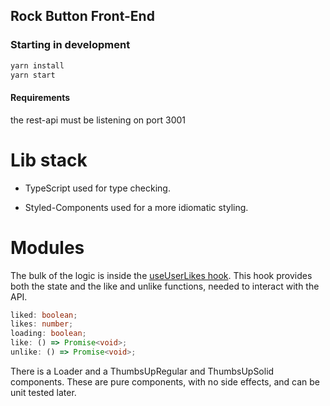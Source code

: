 ## Rock Button Front-End

### Starting in development

```bash
yarn install
yarn start
```

#### Requirements

the rest-api must be listening on port 3001

# Lib stack

- TypeScript
  used for type checking.

- Styled-Components
  used for a more idiomatic styling.

# Modules

The bulk of the logic is inside the [useUserLikes hook](src/hooks/useUserLikes.ts).
This hook provides both the state and the like and unlike functions, needed to interact with the API.

```ts
liked: boolean;
likes: number;
loading: boolean;
like: () => Promise<void>;
unlike: () => Promise<void>;
```

There is a Loader and a ThumbsUpRegular and ThumbsUpSolid components. These are pure components, with no side effects, and can be unit tested later.
